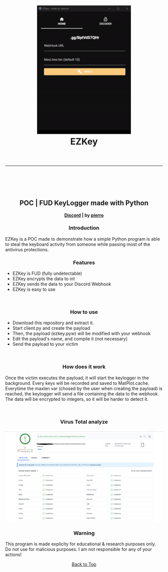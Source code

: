 <a id="top"></a>
<h1 align="center">
  <br>
  <a href="https://github.com/xpierroz/EZKey"><img src="assets/supergif.gif" width=300 weigth=400 alt="R"></a>
  <br>
 EZKey
  <br>
</h1>
<hr style="border-radius: 2%; margin-top: 60px; margin-bottom: 60px;" noshade="" size="20" width="100%">

<div align="center">
    <br>
    <h2>
        POC | FUD KeyLogger made with Python 
    </h2>
    <strong><a href="https://discord.gg/BptVd57QHr">Discord</a> | by <a href="https://github.com/xpierroz">pierro</a></strong>
</div>

### <p align="center">Introduction</p>

EZKey is a POC made to demonstrate how a simple Python program is able to steal the keyboard activity from someone while passing most of the antivirus protections. 

### <p align="center">Features</p>

- EZKey is FUD (fully undetectable)
- EZKey encrypts the data to int
- EZKey sends the data to your Discord Webhook
- EZKey is easy to use

<br>

### <p align="center">How to use</p>

- Download this repository and extract it.
- Start client.py and create the payload
- Then, the payload (ezkey.pyw) will be modified with your webhook
- Edit the payload's name, and compile it (not necessary)
- Send the payload to your victim

<br>

### <p align="center">How does it work</p>

Once the victim executes the payload, it will start the keylogger in the background. Every keys will be recorded and saved to MatPlot.cache. Everytime the maxlen var (chosed by the user when creating the payload) is reached, the keylogger will send a file containing the data to the webhook. The data will be encrypted to integers, so it will be harder to detect it.

<br>

### <p align="center">Virus Total analyze</p>

![VirusTotal](assets/virustotal.png)

### <p align="center">Warning</p>

This program is made explicity for educational & research purposes only.
Do not use for malicious purposes.
I am not responsible for any of your actions!

<p align="center"><a href=#top>Back to Top</a></p>